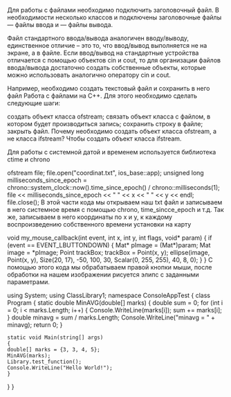 Для работы с файлами необходимо подключить заголовочный файл. В необходимости несколько классов и подключены заголовочные файлы — файлы ввода и — файлы вывода.

Файл стандартного ввода/вывода аналогичен вводу/выводу, единственное отличие – это то, что ввод/вывод выполняется не на экране, а в файле. Если ввод/вывод на стандартные устройства отличается с помощью объектов cin и cout, то для организации файлов ввода/вывода достаточно создать собственные объекты, которые можно использовать аналогично оператору cin и cout.

Например, необходимо создать текстовый файл и сохранить в него файл Работа с файлами на С++. Для этого необходимо сделать следующие шаги:

создать объект класса ofstream; связать объект класса с файлом, в котором будет производиться запись; сохранить строку в файле; закрыть файл. Почему необходимо создать объект класса ofstream, а не класса ifstream? Чтобы создать объект класса ifstream.

Для работы с системной датой и временем используется библиотека ctime и chrono

ofstream file;
file.open("coordinat.txt", ios_base::app);
unsigned long milliseconds_since_epoch = chrono::system_clock::now().time_since_epoch() / chrono::milliseconds(1);
file << milliseconds_since_epoch << " " << x << " " << y << endl; file.close();
В этой части кода мы открываем наш txt файл и записываем в него системное время с помощью chrono, time_sincce_epoch и т.д. Так же, записываем в него координаты по х и у, к каждому воспроизведению собственного времени установки на карту

void my_mouse_callback(int event, int x, int y, int flags, void* param) 
{ 
  if (event == EVENT_LBUTTONDOWN) 
  {
    Mat* pImage = (Mat*)param;
    Mat image = *pImage;
    Point trackBox; trackBox = Point(x, y);
    ellipse(image, Point(x, y), Size(20, 17), -50, 100, 30, Scalar(0, 255, 255), 40, 8, 0);
  }
}
С помощью этого кода мы обрабатываем правой кнопки мыши, после обработки на нашем изображении рисуется элипс с заданными параметрами.

using System;
using ClassLibrary1;
namespace ConsoleAppTest 
{
  class Program 
  { 
    static double MinAVG(double[] marks) 
    { 
      double sum = 0; 
      for (int i = 0; i < marks.Length; i++) 
      { 
        Console.WriteLine(marks[i]);
        sum += marks[i]; 
      } 
          double minavg = sum / marks.Length; 
          Console.WriteLine("minavg = " + minavg);
      return 0;
    }
 
 
    static void Main(string[] args)
    {
    double[] marks = {3, 3, 4, 5};
    MinAVG(marks);
    Library.test_function();
    Console.WriteLine("Hello World!");
    }
  }
}
